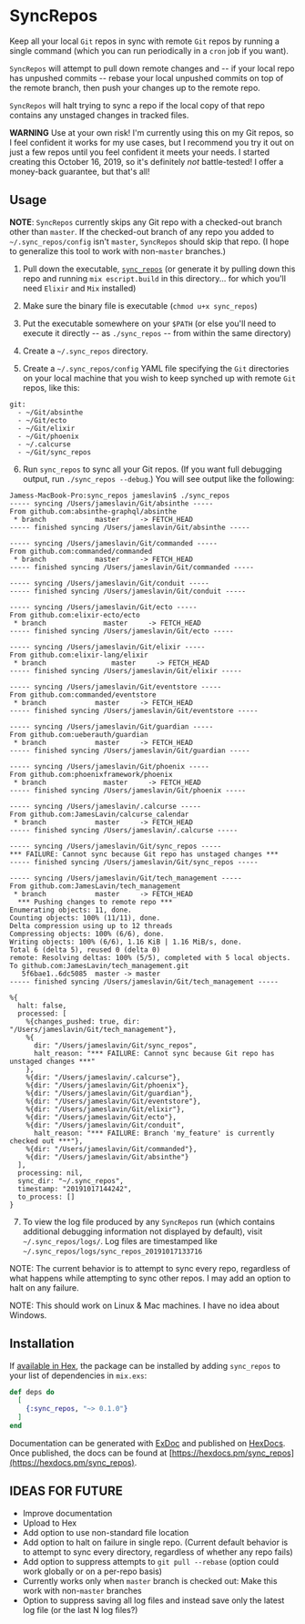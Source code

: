# SyncRepos

Keep all your local `Git` repos in sync with remote `Git` repos by running a single command (which you can run periodically in a `cron` job if you want).

`SyncRepos` will attempt to pull down remote changes and -- if your local repo has unpushed commits -- rebase your local unpushed commits on top of the remote branch, then push your changes up to the remote repo.

`SyncRepos` will halt trying to sync a repo if the local copy of that repo contains any unstaged changes in tracked files.

**WARNING** Use at your own risk! I'm currently using this on my Git repos, so I feel confident it works for my use cases, but I recommend you try it out on just a few repos until you feel confident it meets your needs. I started creating this October 16, 2019, so it's definitely *not* battle-tested! I offer a money-back guarantee, but that's all!

## Usage

**NOTE**: `SyncRepos` currently skips any Git repo with a checked-out branch other than `master`. If the checked-out branch of any repo you added to `~/.sync_repos/config` isn't `master`, `SyncRepos` should skip that repo. (I hope to generalize this tool to work with non-`master` branches.)

1) Pull down the executable, [`sync_repos`](https://github.com/JamesLavin/sync_repos/raw/master/sync_repos) (or generate it by pulling down this repo and running `mix escript.build` in this directory... for which you'll need `Elixir` and `Mix` installed)

2) Make sure the binary file is executable (`chmod u+x sync_repos`)

3) Put the executable somewhere on your `$PATH` (or else you'll need to execute it directly -- as `./sync_repos` -- from within the same directory)

4) Create a `~/.sync_repos` directory.

5) Create a `~/.sync_repos/config` YAML file specifying the `Git` directories on your local machine that you wish to keep synched up with remote `Git` repos, like this:

```
git:
  - ~/Git/absinthe
  - ~/Git/ecto
  - ~/Git/elixir
  - ~/Git/phoenix
  - ~/.calcurse
  - ~/Git/sync_repos
```

6) Run `sync_repos` to sync all your Git repos. (If you want full debugging output, run `./sync_repos --debug`.) You will see output like the following:

```
Jamess-MacBook-Pro:sync_repos jameslavin$ ./sync_repos
----- syncing /Users/jameslavin/Git/absinthe -----
From github.com:absinthe-graphql/absinthe
 * branch            master     -> FETCH_HEAD
----- finished syncing /Users/jameslavin/Git/absinthe -----

----- syncing /Users/jameslavin/Git/commanded -----
From github.com:commanded/commanded
 * branch            master     -> FETCH_HEAD
----- finished syncing /Users/jameslavin/Git/commanded -----

----- syncing /Users/jameslavin/Git/conduit -----
----- finished syncing /Users/jameslavin/Git/conduit -----

----- syncing /Users/jameslavin/Git/ecto -----
From github.com:elixir-ecto/ecto
 * branch              master     -> FETCH_HEAD
----- finished syncing /Users/jameslavin/Git/ecto -----

----- syncing /Users/jameslavin/Git/elixir -----
From github.com:elixir-lang/elixir
 * branch                master     -> FETCH_HEAD
----- finished syncing /Users/jameslavin/Git/elixir -----

----- syncing /Users/jameslavin/Git/eventstore -----
From github.com:commanded/eventstore
 * branch            master     -> FETCH_HEAD
----- finished syncing /Users/jameslavin/Git/eventstore -----

----- syncing /Users/jameslavin/Git/guardian -----
From github.com:ueberauth/guardian
 * branch            master     -> FETCH_HEAD
----- finished syncing /Users/jameslavin/Git/guardian -----

----- syncing /Users/jameslavin/Git/phoenix -----
From github.com:phoenixframework/phoenix
 * branch              master     -> FETCH_HEAD
----- finished syncing /Users/jameslavin/Git/phoenix -----

----- syncing /Users/jameslavin/.calcurse -----
From github.com:JamesLavin/calcurse_calendar
 * branch            master     -> FETCH_HEAD
----- finished syncing /Users/jameslavin/.calcurse -----

----- syncing /Users/jameslavin/Git/sync_repos -----
*** FAILURE: Cannot sync because Git repo has unstaged changes ***
----- finished syncing /Users/jameslavin/Git/sync_repos -----

----- syncing /Users/jameslavin/Git/tech_management -----
From github.com:JamesLavin/tech_management
 * branch            master     -> FETCH_HEAD
  *** Pushing changes to remote repo ***
Enumerating objects: 11, done.
Counting objects: 100% (11/11), done.
Delta compression using up to 12 threads
Compressing objects: 100% (6/6), done.
Writing objects: 100% (6/6), 1.16 KiB | 1.16 MiB/s, done.
Total 6 (delta 5), reused 0 (delta 0)
remote: Resolving deltas: 100% (5/5), completed with 5 local objects.
To github.com:JamesLavin/tech_management.git
   5f6bae1..6dc5085  master -> master
----- finished syncing /Users/jameslavin/Git/tech_management -----

%{
  halt: false,
  processed: [
    %{changes_pushed: true, dir: "/Users/jameslavin/Git/tech_management"},
    %{
      dir: "/Users/jameslavin/Git/sync_repos",
      halt_reason: "*** FAILURE: Cannot sync because Git repo has unstaged changes ***"
    },
    %{dir: "/Users/jameslavin/.calcurse"},
    %{dir: "/Users/jameslavin/Git/phoenix"},
    %{dir: "/Users/jameslavin/Git/guardian"},
    %{dir: "/Users/jameslavin/Git/eventstore"},
    %{dir: "/Users/jameslavin/Git/elixir"},
    %{dir: "/Users/jameslavin/Git/ecto"},
    %{dir: "/Users/jameslavin/Git/conduit",
      halt_reason: "*** FAILURE: Branch 'my_feature' is currently checked out ***"},
    %{dir: "/Users/jameslavin/Git/commanded"},
    %{dir: "/Users/jameslavin/Git/absinthe"}
  ],
  processing: nil,
  sync_dir: "~/.sync_repos",
  timestamp: "20191017144242",
  to_process: []
}
```

7) To view the log file produced by any `SyncRepos` run (which contains additional debugging information not displayed by default), visit `~/.sync_repos/logs/`. Log files are timestamped like `~/.sync_repos/logs/sync_repos_20191017133716`

NOTE: The current behavior is to attempt to sync every repo, regardless of what happens while attempting to sync other repos. I may add an option to halt on any failure.

NOTE: This should work on Linux & Mac machines. I have no idea about Windows.

## Installation

If [available in Hex](https://hex.pm/docs/publish), the package can be installed
by adding `sync_repos` to your list of dependencies in `mix.exs`:

```elixir
def deps do
  [
    {:sync_repos, "~> 0.1.0"}
  ]
end
```

Documentation can be generated with [ExDoc](https://github.com/elixir-lang/ex_doc)
and published on [HexDocs](https://hexdocs.pm). Once published, the docs can
be found at [https://hexdocs.pm/sync_repos](https://hexdocs.pm/sync_repos).

## IDEAS FOR FUTURE

* Improve documentation
* Upload to Hex
* Add option to use non-standard file location
* Add option to halt on failure in single repo. (Current default behavior is to attempt to sync every directory, regardless of whether any repo fails)
* Add option to suppress attempts to `git pull --rebase` (option could work globally or on a per-repo basis)
* Currently works only when `master` branch is checked out: Make this work with non-`master` branches
* Option to suppress saving all log files and instead save only the latest log file (or the last N log files?)
